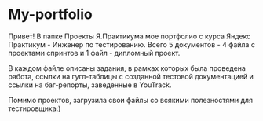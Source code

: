 # My-portfolio
Привет! В папке Проекты Я.Практикума мое портфолио с курса Яндекс Практикум - Инженер по тестированию. Всего 5 документов - 4 файла с проектами спринтов и 1 файл - дипломный проект.

В каждом файле описаны задания, в рамках которых была проведена работа, ссылки на гугл-таблицы с созданной тестовой документацией и ссылки на баг-репорты, заведенные в YouTrack.

Помимо проектов, загрузила свои файлы со всякими полезностями для тестировщика:)
